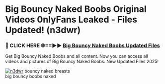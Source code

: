 # Big Bouncy Naked Boobs Original Videos 0nlyFans Leaked - Files Updated! (n3dwr)

<h3>🔴 CLICK HERE 🌐==►► <a href="https://tinyurl.com/yckcrads" rel="nofollow">Big Bouncy Naked Boobs Updated Files</a></h3>

Get Big Bouncy Naked Boobs and all content. Now you can access all videos and pictures of Big Bouncy Naked Boobs. New Updated Files 2025!

[![n3dwr](https://i.imgur.com/hpKpOFt.gif)](https://tinyurl.com/yckcrads)
bouncy naked breasts<br>
big bouncy boobs naked